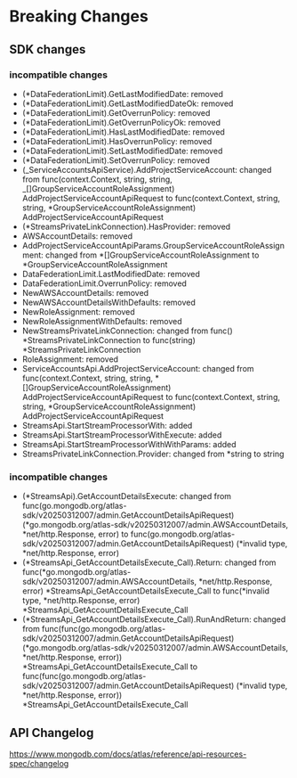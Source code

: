 # Breaking Changes

## SDK changes

### incompatible changes

- (\*DataFederationLimit).GetLastModifiedDate: removed
- (\*DataFederationLimit).GetLastModifiedDateOk: removed
- (\*DataFederationLimit).GetOverrunPolicy: removed
- (\*DataFederationLimit).GetOverrunPolicyOk: removed
- (\*DataFederationLimit).HasLastModifiedDate: removed
- (\*DataFederationLimit).HasOverrunPolicy: removed
- (\*DataFederationLimit).SetLastModifiedDate: removed
- (\*DataFederationLimit).SetOverrunPolicy: removed
- (_ServiceAccountsApiService).AddProjectServiceAccount: changed from func(context.Context, string, string, _[]GroupServiceAccountRoleAssignment) AddProjectServiceAccountApiRequest to func(context.Context, string, string, \*GroupServiceAccountRoleAssignment) AddProjectServiceAccountApiRequest
- (\*StreamsPrivateLinkConnection).HasProvider: removed
- AWSAccountDetails: removed
- AddProjectServiceAccountApiParams.GroupServiceAccountRoleAssignment: changed from *[]GroupServiceAccountRoleAssignment to *GroupServiceAccountRoleAssignment
- DataFederationLimit.LastModifiedDate: removed
- DataFederationLimit.OverrunPolicy: removed
- NewAWSAccountDetails: removed
- NewAWSAccountDetailsWithDefaults: removed
- NewRoleAssignment: removed
- NewRoleAssignmentWithDefaults: removed
- NewStreamsPrivateLinkConnection: changed from func() *StreamsPrivateLinkConnection to func(string) *StreamsPrivateLinkConnection
- RoleAssignment: removed
- ServiceAccountsApi.AddProjectServiceAccount: changed from func(context.Context, string, string, *[]GroupServiceAccountRoleAssignment) AddProjectServiceAccountApiRequest to func(context.Context, string, string, *GroupServiceAccountRoleAssignment) AddProjectServiceAccountApiRequest
- StreamsApi.StartStreamProcessorWith: added
- StreamsApi.StartStreamProcessorWithExecute: added
- StreamsApi.StartStreamProcessorWithWithParams: added
- StreamsPrivateLinkConnection.Provider: changed from \*string to string

### incompatible changes

- (*StreamsApi).GetAccountDetailsExecute: changed from func(go.mongodb.org/atlas-sdk/v20250312007/admin.GetAccountDetailsApiRequest) (*go.mongodb.org/atlas-sdk/v20250312007/admin.AWSAccountDetails, *net/http.Response, error) to func(go.mongodb.org/atlas-sdk/v20250312007/admin.GetAccountDetailsApiRequest) (*invalid type, \*net/http.Response, error)
- (*StreamsApi_GetAccountDetailsExecute_Call).Return: changed from func(*go.mongodb.org/atlas-sdk/v20250312007/admin.AWSAccountDetails, *net/http.Response, error) *StreamsApi_GetAccountDetailsExecute_Call to func(*invalid type, *net/http.Response, error) \*StreamsApi_GetAccountDetailsExecute_Call
- (*StreamsApi_GetAccountDetailsExecute_Call).RunAndReturn: changed from func(func(go.mongodb.org/atlas-sdk/v20250312007/admin.GetAccountDetailsApiRequest) (*go.mongodb.org/atlas-sdk/v20250312007/admin.AWSAccountDetails, *net/http.Response, error)) *StreamsApi_GetAccountDetailsExecute_Call to func(func(go.mongodb.org/atlas-sdk/v20250312007/admin.GetAccountDetailsApiRequest) (*invalid type, *net/http.Response, error)) \*StreamsApi_GetAccountDetailsExecute_Call

## API Changelog

https://www.mongodb.com/docs/atlas/reference/api-resources-spec/changelog
